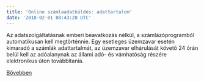 ```yaml
---
title: 'Online számlaadatküldés: adattartalom'
date: '2018-02-01 08:43:28 UTC'
---
```


Az adatszolgáltatásnak emberi beavatkozás nélkül, a számlázóprogramból automatikusan kell megtörténnie. Egy esetleges üzemzavar esetén kimaradó a számlák adattartalmát, az üzemzavar elhárulását követő 24 órán belül kell az adóalanynak az állami adó- és vámhatóság részére elektronikus úton továbbítania.


[Bővebben](http://ift.tt/2DSaOZO)
